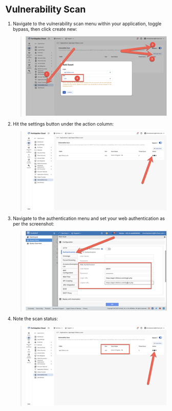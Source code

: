 # Vulnerability Scan

1. Navigate to the vulnerability scan menu within your application, toggle bypass, then click create new:

   > ![vulnerability-scan-1.png](vulnerability-scan-1.png)

2. Hit the settings button under the action column:

   > ![vulnerability-scan-2.png](vulnerability-scan-2.png)

3. Navigate to the authentication menu and set your web authentication as per the screenshot:

   > ![vulnerability-scan-3.png](vulnerability-scan-3.png)

4. Note the scan status:

   > ![vulnerability-scan-4.png](vulnerability-scan-4.png)
